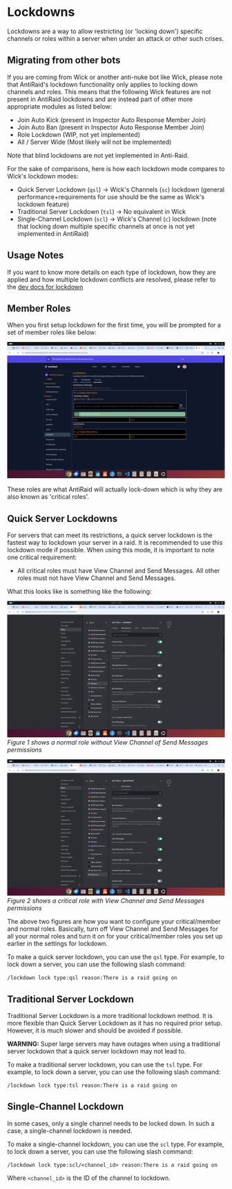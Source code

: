 # Lockdowns

Lockdowns are a way to allow restricting (or 'locking down') specific channels or roles within a server when under an attack or other such crises.

## Migrating from other bots

If you are coming from Wick or another anti-nuke bot like Wick, please note that AntiRaid's lockdown functionality only applies to locking down channels and roles. This means that the following Wick features are not present in AntiRaid lockdowns and are instead part of other more appropriate modules as listed below:

- Join Auto Kick (present in Inspector Auto Response Member Join)
- Join Auto Ban (present in Inspector Auto Response Member Join)
- Role Lockdown (WIP, not yet implemented)
- All / Server Wide (Most likely will not be implemented)

Note that blind lockdowns are not yet implemented in Anti-Raid.

For the sake of comparisons, here is how each lockdown mode compares to Wick's lockdown modes:

- Quick Server Lockdown (`qsl`) -> Wick's Channels (`sc`) lockdown (general performance+requirements for use should be the same as Wick's lockdown feature)
- Traditional Server Lockdown (`tsl`) -> No equivalent in Wick
- Single-Channel Lockdown (`scl`) -> Wick's Channel (`c`) lockdown (note that locking down multiple specific channels at once is not yet implemented in AntiRaid)

## Usage Notes

If you want to know more details on each type of lockdown, how they are applied and how multiple lockdown conflicts are resolved, please refer to the [dev docs for lockdown](../../dev/rust_bot_modules_lockdown/README.md)

## Member Roles

When you first setup lockdown for the first time, you will be prompted for a set of member roles like below:

![picture of member roles screen in settings page](1-lockdowns-memberroles.png)

These roles are what AntiRaid will actually lock-down which is why they are also known as 'critical roles'.

## Quick Server Lockdowns

For servers that can meet its restrictions, a quick server lockdown is the fastest way to lockdown your server in a raid. It is recommended to use this lockdown mode if possible. When using this mode, it is important to note one critical requirement:

- All critical roles must have View Channel and Send Messages. All other roles must not have View Channel and Send Messages.

What this looks like is something like the following:

![Picture of a normal role](1-lockdowns-criticalroles1.png)
_Figure 1 shows a normal role without View Channel of Send Messages permissions_

![Picture of a critical role](1-lockdowns-criticalroles2.png)
_Figure 2 shows a critical role with View Channel and Send Messages permissions_

The above two figures are how you want to configure your critical/member and normal roles. Basically, turn off View Channel and Send Messages for all your normal roles and turn it on for your critical/member roles you set up earlier in the settings for lockdown.

To make a quick server lockdown, you can use the `qsl` type. For example, to lock down a server, you can use the following slash command:

```
/lockdown lock type:qsl reason:There is a raid going on
```

## Traditional Server Lockdown

Traditional Server Lockdown is a more traditional lockdown method. It is more flexible than Quick Server Lockdown as it has no required prior setup. However, it is much slower and should be avoided if possible.

**WARNING:** Super large servers may have outages when using a traditional server lockdown that a quick server lockdown may not lead to.

To make a traditional server lockdown, you can use the `tsl` type. For example, to lock down a server, you can use the following slash command:

```
/lockdown lock type:tsl reason:There is a raid going on
```

## Single-Channel Lockdown

In some cases, only a single channel needs to be locked down. In such a case, a single-channel lockdown is needed.

To make a single-channel lockdown, you can use the `scl` type. For example, to lock down a server, you can use the following slash command:

```
/lockdown lock type:scl/<channel_id> reason:There is a raid going on
```

Where `<channel_id>` is the ID of the channel to lockdown.
